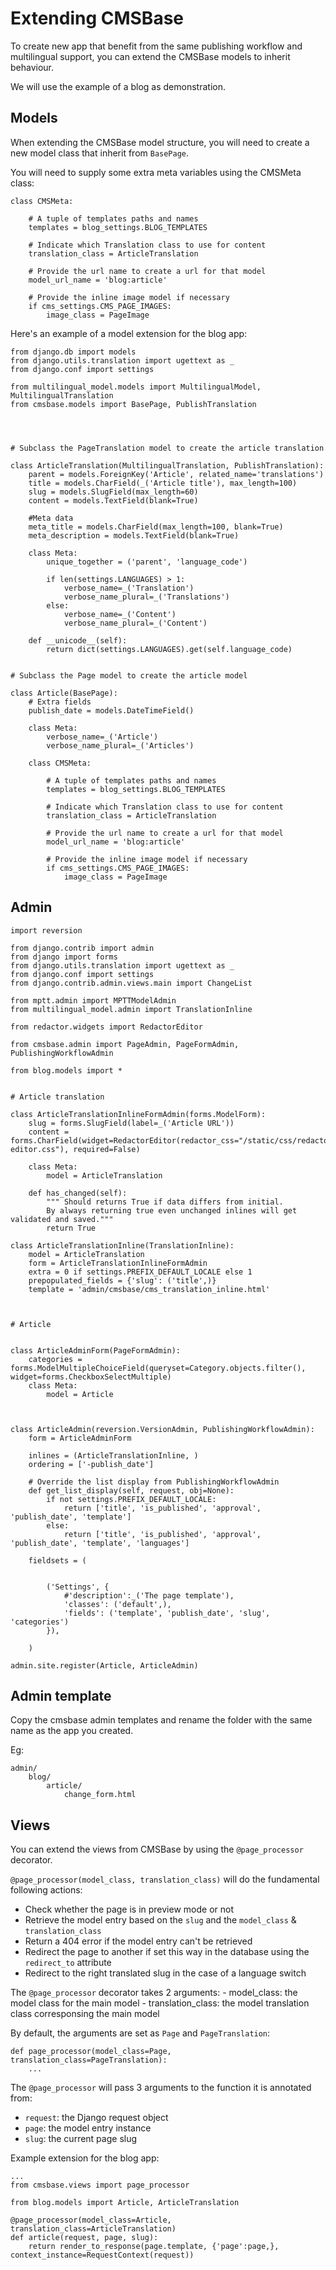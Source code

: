 Extending CMSBase
=================

To create new app that benefit from the same publishing workflow and multilingual support, you can extend the CMSBase models to inherit behaviour.

We will use the example of a blog as demonstration.

Models
------

When extending the CMSBase model structure, you will need to create a new model class that inherit from `BasePage`.

You will need to supply some extra meta variables using the CMSMeta class:

	class CMSMeta:
	
		# A tuple of templates paths and names
		templates = blog_settings.BLOG_TEMPLATES
		
		# Indicate which Translation class to use for content
		translation_class = ArticleTranslation
		
		# Provide the url name to create a url for that model
		model_url_name = 'blog:article'
		
		# Provide the inline image model if necessary
		if cms_settings.CMS_PAGE_IMAGES:
			image_class = PageImage


Here's an example of a model extension for the blog app:


	from django.db import models
	from django.utils.translation import ugettext as _
	from django.conf import settings

	from multilingual_model.models import MultilingualModel, MultilingualTranslation
	from cmsbase.models import BasePage, PublishTranslation




	# Subclass the PageTranslation model to create the article translation

	class ArticleTranslation(MultilingualTranslation, PublishTranslation):
		parent = models.ForeignKey('Article', related_name='translations')
		title = models.CharField(_('Article title'), max_length=100)
		slug = models.SlugField(max_length=60)
		content = models.TextField(blank=True)

		#Meta data
		meta_title = models.CharField(max_length=100, blank=True)
		meta_description = models.TextField(blank=True)

		class Meta:
			unique_together = ('parent', 'language_code')

			if len(settings.LANGUAGES) > 1:
				verbose_name=_('Translation')
				verbose_name_plural=_('Translations')
			else:
				verbose_name=_('Content')
				verbose_name_plural=_('Content')

		def __unicode__(self):
			return dict(settings.LANGUAGES).get(self.language_code)


	# Subclass the Page model to create the article model

	class Article(BasePage):
		# Extra fields
		publish_date = models.DateTimeField()
		
		class Meta:
			verbose_name=_('Article')
			verbose_name_plural=_('Articles')
	
		class CMSMeta:
		
			# A tuple of templates paths and names
			templates = blog_settings.BLOG_TEMPLATES
			
			# Indicate which Translation class to use for content
			translation_class = ArticleTranslation
			
			# Provide the url name to create a url for that model
			model_url_name = 'blog:article'
			
			# Provide the inline image model if necessary
			if cms_settings.CMS_PAGE_IMAGES:
				image_class = PageImage


Admin
-----

	import reversion

	from django.contrib import admin
	from django import forms
	from django.utils.translation import ugettext as _
	from django.conf import settings
	from django.contrib.admin.views.main import ChangeList

	from mptt.admin import MPTTModelAdmin
	from multilingual_model.admin import TranslationInline

	from redactor.widgets import RedactorEditor

	from cmsbase.admin import PageAdmin, PageFormAdmin, PublishingWorkflowAdmin

	from blog.models import *


	# Article translation

	class ArticleTranslationInlineFormAdmin(forms.ModelForm):
		slug = forms.SlugField(label=_('Article URL'))
		content = forms.CharField(widget=RedactorEditor(redactor_css="/static/css/redactor-editor.css"), required=False)

		class Meta:
			model = ArticleTranslation

		def has_changed(self):
			""" Should returns True if data differs from initial.
			By always returning true even unchanged inlines will get validated and saved."""
			return True

	class ArticleTranslationInline(TranslationInline):
		model = ArticleTranslation
		form = ArticleTranslationInlineFormAdmin
		extra = 0 if settings.PREFIX_DEFAULT_LOCALE else 1
		prepopulated_fields = {'slug': ('title',)}
		template = 'admin/cmsbase/cms_translation_inline.html'



	# Article


	class ArticleAdminForm(PageFormAdmin):
		categories = forms.ModelMultipleChoiceField(queryset=Category.objects.filter(), widget=forms.CheckboxSelectMultiple)
		class Meta:
			model = Article



	class ArticleAdmin(reversion.VersionAdmin, PublishingWorkflowAdmin):
		form = ArticleAdminForm
		
		inlines = (ArticleTranslationInline, )
		ordering = ['-publish_date'] 

		# Override the list display from PublishingWorkflowAdmin
		def get_list_display(self, request, obj=None):
			if not settings.PREFIX_DEFAULT_LOCALE:
				return ['title', 'is_published', 'approval', 'publish_date', 'template']
			else:
				return ['title', 'is_published', 'approval', 'publish_date', 'template', 'languages']

		fieldsets = (

			
			('Settings', {
				#'description':_('The page template'),
				'classes': ('default',),
				'fields': ('template', 'publish_date', 'slug', 'categories')
			}),

		)

	admin.site.register(Article, ArticleAdmin)
	
Admin template
--------------

Copy the cmsbase admin templates and rename the folder with the same name as the app you created.

Eg:

	admin/
		blog/
			article/
				change_form.html
				
				
Views
-----

You can extend the views from CMSBase by using the `@page_processor` decorator.

`@page_processor(model_class, translation_class)` will do the fundamental following actions:

- Check whether the page is in preview mode or not
- Retrieve the model entry based on the `slug` and the `model_class` & `translation_class`
- Return a 404 error if the model entry can't be retrieved
- Redirect the page to another if set this way in the database using the `redirect_to` attribute
- Redirect to the right translated slug in the case of a language switch

The `@page_processor` decorator takes 2 arguments:
	- model_class: the model class for the main model
	- translation_class: the model translation class corresponsing the main model
	
By default, the arguments are set as `Page` and  `PageTranslation`:

	def page_processor(model_class=Page, translation_class=PageTranslation):
		...
		
The `@page_processor` will pass 3 arguments to the function it is annotated from:

- `request`: the Django request object
- `page`: the model entry instance
- `slug`: the current page slug

Example extension for the blog app:

	...
	from cmsbase.views import page_processor

	from blog.models import Article, ArticleTranslation

	@page_processor(model_class=Article, translation_class=ArticleTranslation)
	def article(request, page, slug):
		return render_to_response(page.template, {'page':page,}, context_instance=RequestContext(request))

